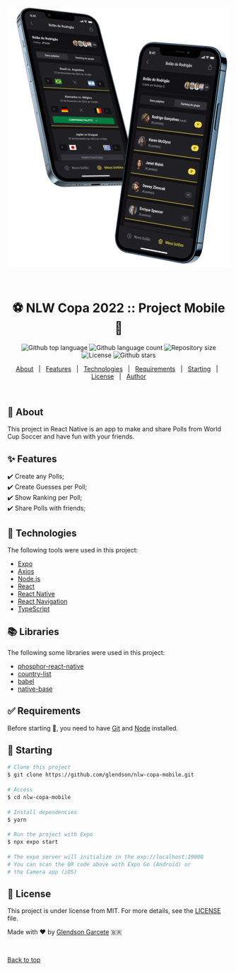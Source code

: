 <div align="center" id="top"> 
  <img src="https://github.com/Glendson/nlw-copa-frontend/blob/main/src/assets/app-nlw-copa-preview.png" alt="NLW COPA" />

  &#xa0;

  <!-- <a href="https://mobile.netlify.app">Demo</a> -->
</div>

<h1 align="center">⚽️ NLW Copa 2022 :: Project Mobile 📲</h1>

<p align="center">
  <img alt="Github top language" src="https://img.shields.io/github/languages/top/glendson/nlw-copa-mobile?color=56BEB8">
  <img alt="Github language count" src="https://img.shields.io/github/languages/count/glendson/nlw-copa-mobile?color=56BEB8">
  <img alt="Repository size" src="https://img.shields.io/github/repo-size/glendson/nlw-copa-mobile?color=56BEB8">
  <img alt="License" src="https://img.shields.io/github/license/glendson/nlw-copa-mobile?color=56BEB8">
  <img alt="Github stars" src="https://img.shields.io/github/stars/glendson/nlw-copa-mobile?color=56BEB8" />
</p>

<!-- Status -->

<!-- <h4 align="center"> 
	🚧  Mobile 🚀 Under construction...  🚧
</h4> 

<hr> -->

<p align="center">
  <a href="#dart-about">About</a> &#xa0; | &#xa0; 
  <a href="#sparkles-features">Features</a> &#xa0; | &#xa0;
  <a href="#rocket-technologies">Technologies</a> &#xa0; | &#xa0;
  <a href="#white_check_mark-requirements">Requirements</a> &#xa0; | &#xa0;
  <a href="#checkered_flag-starting">Starting</a> &#xa0; | &#xa0;
  <a href="#memo-license">License</a> &#xa0; | &#xa0;
  <a href="https://github.com/glendson" target="_blank">Author</a>
</p>

<br>

## :dart: About ##

This project in React Native is an app to make and share Polls from World Cup Soccer and have fun with your friends.

## :sparkles: Features ##

:heavy_check_mark: Create any Polls;\
:heavy_check_mark: Create Guesses per Poll;\
:heavy_check_mark: Show Ranking per Poll;\
:heavy_check_mark: Share Polls with friends;

## :rocket: Technologies ##

The following tools were used in this project:

- [Expo](https://expo.io/)
- [Axios](https://axios-http.com/)
- [Node.js](https://nodejs.org/en/)
- [React](https://pt-br.reactjs.org/)
- [React Native](https://reactnative.dev/)
- [React Navigation](https://reactnavigation.org/)
- [TypeScript](https://www.typescriptlang.org/)

## 📚️ Libraries ##

The following some libraries were used in this project:

- [phosphor-react-native]()
- [country-list]()
- [babel]()
- [native-base]()

## :white_check_mark: Requirements ##

Before starting :checkered_flag:, you need to have [Git](https://git-scm.com) and [Node](https://nodejs.org/en/) installed.

## :checkered_flag: Starting ##

```bash
# Clone this project
$ git clone https://github.com/glendson/nlw-copa-mobile.git

# Access
$ cd nlw-copa-mobile

# Install dependencies
$ yarn

# Run the project with Expo
$ npx expo start

# The expo server will initialize in the exp://localhost:19000
# You can scan the QR code above with Expo Go (Android) or
# the Camera app (iOS)
```

## :memo: License ##

This project is under license from MIT. For more details, see the [LICENSE](LICENSE.md) file.


Made with :heart: by <a href="https://github.com/glendson" target="_blank">Glendson Garcete</a> 🇧🇷


&#xa0;

<a href="#top">Back to top</a>